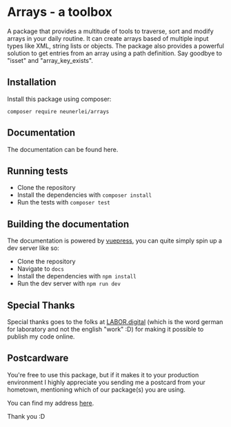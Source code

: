 # Arrays - a toolbox
A package that provides a multitude of tools to traverse, sort and modify arrays in your daily routine.
It can create arrays based of multiple input types like XML, string lists or objects. The package also provides a 
powerful solution to get entries from an array using a path definition. Say goodbye to "isset" and "array_key_exists".

## Installation
Install this package using composer:

```
composer require neunerlei/arrays
```

## Documentation
The documentation can be found here.

## Running tests

- Clone the repository
- Install the dependencies with ```composer install```
- Run the tests with ```composer test```

## Building the documentation
The documentation is powered by [vuepress](https://vuepress.vuejs.org/), you can quite simply spin up a dev server like so:

- Clone the repository
- Navigate to ```docs```
- Install the dependencies with ```npm install```
- Run the dev server with ```npm run dev```

## Special Thanks
Special thanks goes to the folks at [LABOR.digital](https://labor.digital/) (which is the word german for laboratory and not the english "work" :D) for making it possible to publish my code online.

## Postcardware
You're free to use this package, but if it makes it to your production environment I highly appreciate you sending me a postcard from your hometown, mentioning which of our package(s) you are using.

You can find my address [here](https://www.neunerlei.eu/). 

Thank you :D 
